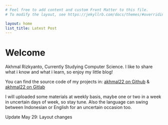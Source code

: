 ```yaml
---
# Feel free to add content and custom Front Matter to this file.
# To modify the layout, see https://jekyllrb.com/docs/themes/#overriding-theme-defaults

layout: home
list_title: Latest Post
---
```

# Welcome

Akhmal Rizkyanto, Currently Studying Computer Science. I like to share what i know and what i learn, so enjoy my little blog!

You can find the source code of my projects in:
[akhmal22 on Github][akhmal-github] &
[akhmal22 on Gitlab][akhmal-gitlab]

I will uploaded some materials at weekly basis, maybe one or two in a week in uncertain days of week, so stay tune. Also the language can swing between Indonesian or English for an uncertain occasion too.

Update May 29: Layout changes


[akhmal-github]: https://github.com/akhmal22
[akhmal-gitlab]: https://gitlab.com/akhmal22
[akhmal-instagram]: https://instagram.com/akhmalrakmal
[akhmal-twitter]: https://twitter.com/akhmalrakmal
[akhmal-linkedin]: https://www.linkedin.com/in/akhmal-rizkyanto/
